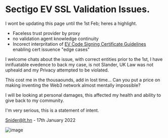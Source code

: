 # Sectigo EV SSL Validation Issues.

I wont be updating this page until the 1st Feb; heres a highlight.

- Faceless trust provider by proxy
- no validation agent knowledge continuity
- Incorect interpritation of [EV Code Signing Certificate Guidelines](https://cabforum.org/wp-content/uploads/CA-Browser-Forum-EV-Guidelines-1.7.8.pdf) enabling cert issuence "edge cases" 

I welcome chats about the issue, with correct entities prior to the 1st, I have inrifuatable evedence to back my case, is not Slander, UK Law was not upheald and my Privacy attempted to be violated.

This cost me in the thousaounds, add in lost time... Can you put a price on making inventing the Web3 network almost mentally impossible?

I will be looking at personal damages, this affected my health and ability to give back to my community.

I'm very serious, this is a statement of intent.

Snider@lt.hn - 17th January 2022

![image](https://user-images.githubusercontent.com/631881/149730521-554202ed-3dec-48b9-90b6-2df0a60e9ecc.png)
